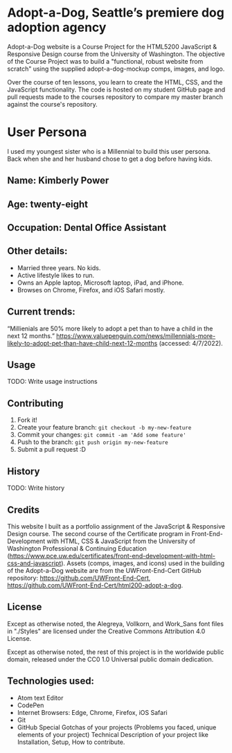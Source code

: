 # Adopt-a-Dog, Seattle’s premiere dog adoption agency

Adopt-a-Dog website is a Course Project for the HTML5200 JavaScript & Responsive Design course from the University of Washington. The objective of the Course Project was to build a "functional, robust website from scratch" using the supplied adopt-a-dog-mockup comps, images, and logo.

Over the course of ten lessons, you learn to create the HTML, CSS, and the JavaScript functionality. The code is hosted on my student GitHub page and pull requests made to the courses repository to compare my master branch against the course's repository.

# User Persona

I used my youngest sister who is a Millennial to build this user persona. Back when she and her husband chose to get a dog before having kids.

## Name: Kimberly Power

## Age: twenty-eight
## Occupation: Dental Office Assistant
## Other details:
* Married three years. No kids.
* Active lifestyle likes to run.
* Owns an Apple laptop, Microsoft laptop, iPad, and iPhone.
* Browses on Chrome, Firefox, and iOS Safari mostly.
## Current trends:
“Millienials are 50% more likely to adopt a pet than to have a child in the next 12 months.”
https://www.valuepenguin.com/news/millennials-more-likely-to-adopt-pet-than-have-child-next-12-months (accessed: 4/7/2022).


## Usage

TODO: Write usage instructions

## Contributing

1. Fork it!
2. Create your feature branch: `git checkout -b my-new-feature`
3. Commit your changes: `git commit -am 'Add some feature'`
4. Push to the branch: `git push origin my-new-feature`
5. Submit a pull request :D

## History

TODO: Write history

## Credits
This website I built as a portfolio assignment of the JavaScript & Responsive Design course. The second course of the Certificate program in Front-End-Development with HTML, CSS & JavaScript from the University of Washington Professional & Continuing Education (https://www.pce.uw.edu/certificates/front-end-development-with-html-css-and-javascript).
Assets (comps, images, and icons) used in the building of the Adopt-a-Dog website are from the UWFront-End-Cert GitHub repository: https://github.com/UWFront-End-Cert, https://github.com/UWFront-End-Cert/html200-adopt-a-dog.


## License

Except as otherwise noted, the Alegreya, Vollkorn, and Work_Sans font files in "./Styles" are licensed under the Creative Commons Attribution 4.0 License.

Except as otherwise noted, the rest of this project is in the worldwide public domain, released under the CC0 1.0 Universal public domain dedication.


## Technologies used:
  * Atom text Editor
  * CodePen
  * Internet Browsers: Edge, Chrome, Firefox, iOS Safari
  * Git
  * GitHub
Special Gotchas of your projects (Problems you faced, unique elements of your project)
Technical Description of your project like Installation, Setup, How to contribute.
